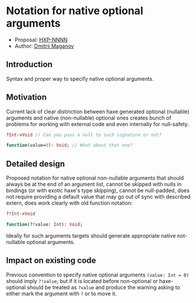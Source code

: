 # Notation for native optional arguments

* Proposal: [HXP-NNNN](NNNN-native-optional.md)
* Author: [Dmitrii Maganov](https://github.com/vonagam)

## Introduction

Syntax and proper way to specify native optional arguments.

## Motivation

Current lack of clear distinction between haxe generated optional (nullable) arguments and native (non-nullable) optional ones creates bunch of problems for working with external code and even internally for null-safety.

```haxe
?Int->Void // Can you pass a null to such signature or not?

function(value=0): Void; // What about that one?
```

## Detailed design

Proposed notation for native optional non-nullable arguments that should always be at the end of an argument list, cannot be skipped with nulls in bindings (or with exotic haxe's type skipping), cannot be null-padded, does not require providing a default value that may go out of sync with described extern, does work clearly with old function notation:

```haxe
?!Int->Void

function(?!value: Int): Void;
```

Ideally for such arguments targets should generate appropriate native not-nullable optional arguments.

## Impact on existing code

Previous convention to specify native optional arguments `(value: Int = 0)` should imply `?!value`, but if it is located before non-optional or haxe-optional should be treated as `?value` and produce the warning asking to either mark the argument with `?` or to move it.
